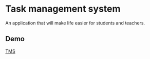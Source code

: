 # Task management system

An application that will make life easier for students and teachers.

## Demo

[TMS](http://tms.ts4ever.pl/)